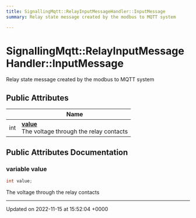 ```yaml
---
title: SignallingMqtt::RelayInputMessageHandler::InputMessage
summary: Relay state message created by the modbus to MQTT system 

---
```


# SignallingMqtt::RelayInputMessageHandler::InputMessage



Relay state message created by the modbus to MQTT system 

## Public Attributes

|                | Name           |
| -------------- | -------------- |
| int | **[value](/SignallingSystem-doc/vb/Classes/classSignallingMqtt_1_1RelayInputMessageHandler_1_1InputMessage/#variable-value)** <br>The voltage through the relay contacts  |

## Public Attributes Documentation

### variable value

```csharp
int value;
```

The voltage through the relay contacts 

-------------------------------

Updated on 2022-11-15 at 15:52:04 +0000